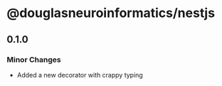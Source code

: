 # @douglasneuroinformatics/nestjs

## 0.1.0

### Minor Changes

- Added a new decorator with crappy typing

